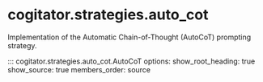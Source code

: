 # cogitator.strategies.auto_cot

Implementation of the Automatic Chain-of-Thought (AutoCoT) prompting strategy.

::: cogitator.strategies.auto_cot.AutoCoT
options:
show_root_heading: true
show_source: true
members_order: source
